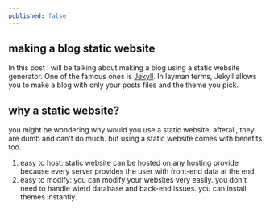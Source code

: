 ```yaml
---
published: false
---
```


## making a blog static website

In this post I will be talking about making a blog using a static website generator.
One of the famous ones is [Jekyll](http://jekyllrb.com/). In layman terms, Jekyll allows you to make a blog with only your posts files and the theme you pick. 

## why a static website?
you might be wondering why would you use a static website. afterall, they are dumb and can't do much. but using a static website comes with benefits too.
1. easy to host: static website can be hosted on any hosting provide because every server provides the user with front-end data at the end.
2. easy to modify: you can modify your websites very easily. you don't need to handle wierd database and back-end issues. you can install themes instantly.



